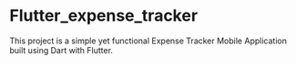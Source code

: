 # Flutter_expense_tracker
This project is a simple yet functional Expense Tracker Mobile Application built using Dart with Flutter.
